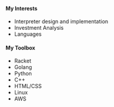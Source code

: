 
#### My Interests

* Interpreter design and implementation
* Investment Analysis
* Languages

#### My Toolbox

* Racket
* Golang
* Python
* C++
* HTML/CSS
* Linux
* AWS

